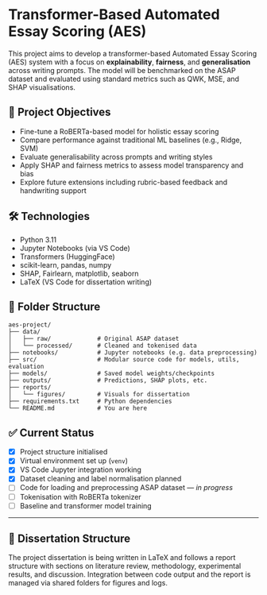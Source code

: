 # Transformer-Based Automated Essay Scoring (AES)

This project aims to develop a transformer-based Automated Essay Scoring (AES) system with a focus on **explainability**, **fairness**, and **generalisation** across writing prompts. The model will be benchmarked on the ASAP dataset and evaluated using standard metrics such as QWK, MSE, and SHAP visualisations.

## 📌 Project Objectives

- Fine-tune a RoBERTa-based model for holistic essay scoring
- Compare performance against traditional ML baselines (e.g., Ridge, SVM)
- Evaluate generalisability across prompts and writing styles
- Apply SHAP and fairness metrics to assess model transparency and bias
- Explore future extensions including rubric-based feedback and handwriting support

## 🛠️ Technologies

- Python 3.11
- Jupyter Notebooks (via VS Code)
- Transformers (HuggingFace)
- scikit-learn, pandas, numpy
- SHAP, Fairlearn, matplotlib, seaborn
- LaTeX (VS Code for dissertation writing)

## 📂 Folder Structure

```text
aes-project/
├── data/
│   ├── raw/             # Original ASAP dataset
│   └── processed/       # Cleaned and tokenised data
├── notebooks/           # Jupyter notebooks (e.g. data preprocessing)
├── src/                 # Modular source code for models, utils, evaluation
├── models/              # Saved model weights/checkpoints
├── outputs/             # Predictions, SHAP plots, etc.
├── reports/
│   └── figures/         # Visuals for dissertation
├── requirements.txt     # Python dependencies
└── README.md            # You are here
```

## ✅ Current Status

- [x] Project structure initialised
- [x] Virtual environment set up (`venv`)
- [x] VS Code Jupyter integration working
- [x] Dataset cleaning and label normalisation planned
- [ ] Code for loading and preprocessing ASAP dataset — *in progress*
- [ ] Tokenisation with RoBERTa tokenizer
- [ ] Baseline and transformer model training

---

## 📖 Dissertation Structure

The project dissertation is being written in LaTeX and follows a report structure with sections on literature review, methodology, experimental results, and discussion. Integration between code output and the report is managed via shared folders for figures and logs.

